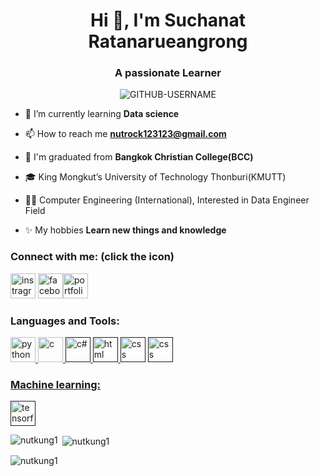 <h1 align="center">Hi 👋, I'm Suchanat Ratanarueangrong</h1>
<h3 align="center">A passionate Learner</h3>
<p align="center"> <img src="https://komarev.com/ghpvc/?username=GITHUB-USERNAME&label=Profile%20views&color=ce9927&style=flat" alt="GITHUB-USERNAME" /> </p>

- 🌱 I’m currently learning **Data science**

- 📫 How to reach me **nutrock123123@gmail.com**

- 🏫 I'm graduated from **Bangkok Christian College(BCC)**

- 🎓 King Mongkut’s University of Technology Thonburi(KMUTT)

- 👷‍♂️ Computer Engineering (International), Interested in Data Engineer Field

- ✨ My hobbies **Learn new things and knowledge**


<h3 align="left">Connect with me: (click the icon)</h3>
<p align="left"> <a href="https://www.instagram.com/_nutural_/" target="blank" rel="noreferre"> <img src="https://cdn-icons.flaticon.com/png/512/3955/premium/3955024.png?token=exp=1648234489~hmac=b9108ddf27a3c15abc4254c7e52fa595" alt="instragram" width="40" height="40"/></a> <a href="https://www.facebook.com/profile.php?id=100022989000044" target="blank" rel="noreferre"> <img src="https://cdn-icons-png.flaticon.com/512/145/145802.png" alt="facebook" width="40" height="40"/></a><a href="https://www.canva.com/design/DAE09ieOv7U/yk0AKOhIUz2-1SG1GpGITw/view?utm_content=DAE09ieOv7U&utm_campaign=designshare&utm_medium=link&utm_source=sharebutton" target="blank" rel="noreferre"><img src="https://cdn-icons-png.flaticon.com/512/351/351456.png" alt="portfolio" width="40" height="40"/></a>
</p>

<h3 align="left">Languages and Tools:</h3>
<p align="left"> <a href="https://www.blender.org/" target="_blank" rel="noreferrer"> <a href="https://www.python.org" target="_blank" rel="noreferrer"> 
<img src="https://cdn-icons-png.flaticon.com/512/5968/5968350.png" alt="python" width="40" height="40"/> </a><a href="https://www.cprogramming.com/" target="_blank" rel="noreferrer"> <img src="https://cdn-icons.flaticon.com/png/512/3665/premium/3665923.png?token=exp=1648234522~hmac=ea115eee7fb6de011970e0e24b4e6945" alt="c" width="40" height="40"/> </a><a href="" target="_blank" rel="noreferrer"> <img src="https://cdn-icons-png.flaticon.com/512/6132/6132221.png" alt="c#" width="40" height="40"/></a><a href="" target="_blank" rel="noreferrer"> <img src="https://cdn-icons-png.flaticon.com/512/1051/1051277.png" alt="html" width="40" height="40"/></a><a href="" target="_blank" rel="noreferrer"> <img src="https://cdn-icons-png.flaticon.com/512/732/732190.png" alt="css" width="40" height="40"/></a>                <a href="" target="_blank" rel="noreferrer"> <img src="https://cdn-icons.flaticon.com/png/512/4248/premium/4248443.png?token=exp=1648279893~hmac=574d4b089ca3014b796ef945b970af72" alt="css" width="40" height="40"/>
  
<h3 align="left">Machine learning:</h3>
<p align="left"> <a href="" target="_blank_" rel="noreferrer"> <img src="https://upload.wikimedia.org/wikipedia/commons/2/2d/Tensorflow_logo.svg" alt="tensorflow" width="40" height="40"/></a>

<p><img align="left" src="https://github-readme-stats.vercel.app/api/top-langs?username=nutkung1&show_icons=true&locale=en&layout=compact" alt="nutkung1" /></p>

<p>&nbsp;<img align="center" src="https://github-readme-stats.vercel.app/api?username=nutkung1&show_icons=true&locale=en" alt="nutkung1" /></p>

<p><img align="center" src="https://github-readme-streak-stats.herokuapp.com/?user=nutkung1&" alt="nutkung1" /></p>
